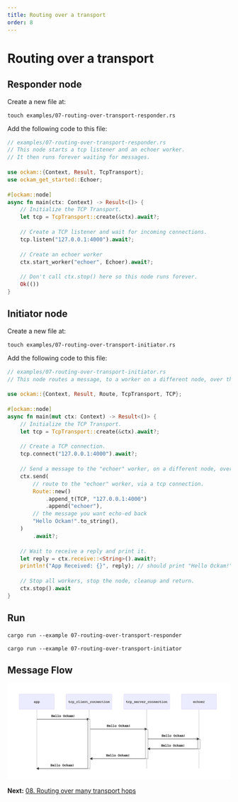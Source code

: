 ```yaml
---
title: Routing over a transport
order: 8
---
```


# Routing over a transport

## Responder node

Create a new file at:

```
touch examples/07-routing-over-transport-responder.rs
```

Add the following code to this file:

```rust
// examples/07-routing-over-transport-responder.rs
// This node starts a tcp listener and an echoer worker.
// It then runs forever waiting for messages.

use ockam::{Context, Result, TcpTransport};
use ockam_get_started::Echoer;

#[ockam::node]
async fn main(ctx: Context) -> Result<()> {
    // Initialize the TCP Transport.
    let tcp = TcpTransport::create(&ctx).await?;

    // Create a TCP listener and wait for incoming connections.
    tcp.listen("127.0.0.1:4000").await?;

    // Create an echoer worker
    ctx.start_worker("echoer", Echoer).await?;

    // Don't call ctx.stop() here so this node runs forever.
    Ok(())
}
```

## Initiator node

Create a new file at:

```
touch examples/07-routing-over-transport-initiator.rs
```

Add the following code to this file:

```rust
// examples/07-routing-over-transport-initiator.rs
// This node routes a message, to a worker on a different node, over the tcp transport.

use ockam::{Context, Result, Route, TcpTransport, TCP};

#[ockam::node]
async fn main(mut ctx: Context) -> Result<()> {
    // Initialize the TCP Transport.
    let tcp = TcpTransport::create(&ctx).await?;

    // Create a TCP connection.
    tcp.connect("127.0.0.1:4000").await?;

    // Send a message to the "echoer" worker, on a different node, over a tcp transport.
    ctx.send(
        // route to the "echoer" worker, via a tcp connection.
        Route::new()
            .append_t(TCP, "127.0.0.1:4000")
            .append("echoer"),
        // the message you want echo-ed back
        "Hello Ockam!".to_string(),
    )
        .await?;

    // Wait to receive a reply and print it.
    let reply = ctx.receive::<String>().await?;
    println!("App Received: {}", reply); // should print "Hello Ockam!"

    // Stop all workers, stop the node, cleanup and return.
    ctx.stop().await
}

```

## Run

```
cargo run --example 07-routing-over-transport-responder
```

```
cargo run --example 07-routing-over-transport-initiator
```

## Message Flow

![Message Flow Sequence Diagram](sequence.png)

<span><b>Next:</b> <a href="/learn/how-to-guides/rust/08-routing-over-many-transport-hops">08. Routing over many transport hops</a>
</span>
